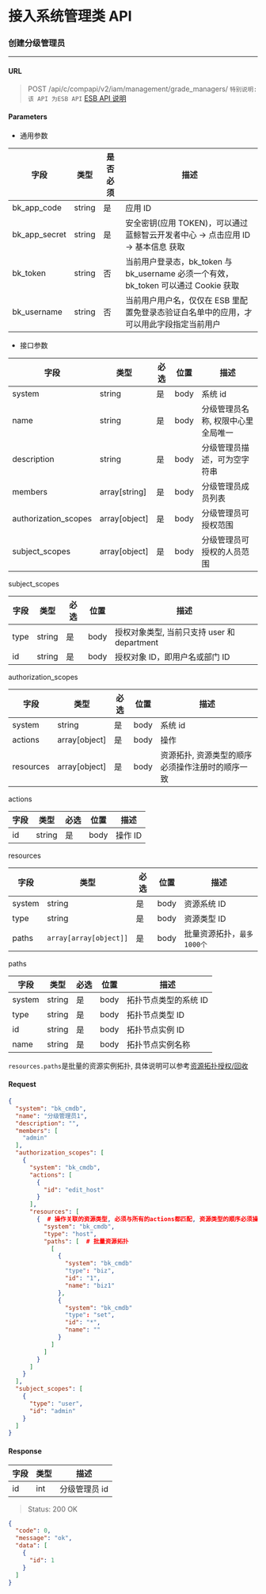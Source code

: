 # 接入系统管理类 API
### 创建分级管理员
-------

#### URL

> POST /api/c/compapi/v2/iam/management/grade_managers/
> `特别说明:该 API 为ESB API` [ESB API 说明](../01-Overview/01-BackendAPIvsESBAPI.md)


#### Parameters

* 通用参数

| 字段 |  类型 |是否必须  | 描述  |
|--------|--------|--------|--------|
|bk_app_code|string|是|应用 ID|
|bk_app_secret|string|是|安全密钥(应用 TOKEN)，可以通过 蓝鲸智云开发者中心 -> 点击应用 ID -> 基本信息 获取|
|bk_token|string|否|当前用户登录态，bk_token 与 bk_username 必须一个有效，bk_token 可以通过 Cookie 获取|
|bk_username|string|否|当前用户用户名，仅仅在 ESB 里配置免登录态验证白名单中的应用，才可以用此字段指定当前用户|

* 接口参数

| 字段      |  类型      | 必选   | 位置 |描述      |
|-----------|------------|--------|------------|------------|
| system |  string  | 是   | body |系统 id |
| name  | string| 是 | body |分级管理员名称, 权限中心里全局唯一 |
| description | string | 是 | body |分级管理员描述，可为空字符串 | 
| members | array[string] | 是 | body | 分级管理员成员列表 |
| authorization_scopes | array[object] | 是 |  body |分级管理员可授权范围 |
| subject_scopes | array[object] | 是 | body |分级管理员可授权的人员范围 |

subject_scopes

| 字段      |  类型      | 必选   |  位置 | 描述      |
|-----------|------------|--------|------------|------------|
| type    |  string  | 是   | body | 授权对象类型, 当前只支持 user 和 department |
| id    |  string  | 是   | body | 授权对象 ID，即用户名或部门 ID |

authorization_scopes

| 字段      |  类型      | 必选   |  位置 |描述      |
|-----------|------------|--------|------------|------------|
| system |  string  | 是   | body | 系统 id |
| actions |  array[object]   | 是   | body | 操作 |
| resources |  array[object]   | 是   | body | 资源拓扑, 资源类型的顺序必须操作注册时的顺序一致|

actions

| 字段      |  类型      | 必选   |  位置 | 描述      |
|-----------|------------|--------|------------|------------|
| id    |  string  | 是   | body | 操作 ID |

resources

| 字段      |  类型      | 必选   | 位置 | 描述      |
|-----------|------------|--------|------------|------------|
| system |  string  | 是   | body | 资源系统 ID |
| type |  string  | 是   | body | 资源类型 ID |
| paths | `array[array[object]]` | 是 | body | 批量资源拓扑，`最多1000个` |

paths

| 字段      |  类型      | 必选   | 位置 | 描述      |
|-----------|------------|--------|------------|------------|
| system |  string  | 是   | body | 拓扑节点类型的系统 ID |
| type | string  | 是   | body | 拓扑节点类型 ID |
| id | string | 是 | body | 拓扑节点实例 ID |
| name | string | 是 | body | 拓扑节点实例名称 |

`resources.paths`是批量的资源实例拓扑, 具体说明可以参考[资源拓扑授权/回收](../06-GrantRevoke/01-Topology.md)


#### Request
```json
{
  "system": "bk_cmdb",
  "name": "分级管理员1",
  "description": "",
  "members": [
    "admin"
  ],
  "authorization_scopes": [
    {
      "system": "bk_cmdb",
      "actions": [
        {
          "id": "edit_host"
        }
      ],
      "resources": [
        {  # 操作关联的资源类型, 必须与所有的actions都匹配, 资源类型的顺序必须操作注册时的顺序一致
          "system": "bk_cmdb",
          "type": "host",
          "paths": [  # 批量资源拓扑
            [
              {
                "system": "bk_cmdb"
                "type": "biz",
                "id": "1",
                "name": "biz1"
              },
              {
                "system": "bk_cmdb"
                "type": "set",
                "id": "*",
                "name": ""
              }
            ]
          ]
        }
      ]
    }
  ],
  "subject_scopes": [
    {
      "type": "user",
      "id": "admin"
    }
  ]
}
```

#### Response

| 字段      | 类型      | 描述      |
|-----------|-----------|-----------|
| id   | int     | 分级管理员 id |


> Status: 200 OK

```json
{
  "code": 0,
  "message": "ok",
  "data": [
    {
      "id": 1
    }
  ]
}
```
